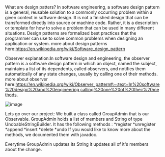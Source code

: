 What are design patters?
In software engineering, a software design pattern is a general, reusable solution to a commonly occurring problem within a given context in software design.
It is not a finished design that can be transformed directly into source or machine code. Rather, it is a description or template for how to solve a problem that can be used in many different situations.
Design patterns are formalized best practices that the programmer can use to solve common problems when designing an application or system.
more about design patterns here:https://en.wikipedia.org/wiki/Software_design_pattern


Observer explanation:In software design and engineering, the observer pattern is a software design pattern in which an object, named the subject,
maintains a list of its dependents, called observers, and notifies them automatically of any state changes, usually by calling one of their methods.
more about observer here:https://en.wikipedia.org/wiki/Observer_pattern#:~:text=In%20software%20design%20and%20engineering,calling%20one%20of%20their%20methods.

![image](https://user-images.githubusercontent.com/28539893/209655455-32e20343-f897-4590-9876-d66202e41ba9.png)

Lets go over our project:
We built a class called GroupAdmin that is our Observable. GroupAdmin holds a list of members and String of type UndoableStringBuilder.
It has the following methods :
  *register
  *unregister
  *append
  *insert
  *delete
  *undo
If you would like to know more about the methods, we documented them with javadoc.

Everytime GroupAdmin updates its String it updates all of it's members about the change.


